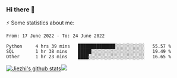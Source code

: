 ### Hi there 👋

⚡ Some statistics about me:


<!--START_SECTION:waka-->

```text
From: 17 June 2022 - To: 24 June 2022

Python     4 hrs 39 mins   ██████████████░░░░░░░░░░░   55.57 %
SQL        1 hr 38 mins    █████░░░░░░░░░░░░░░░░░░░░   19.49 %
Other      1 hr 23 mins    ████░░░░░░░░░░░░░░░░░░░░░   16.65 %
```

<!--END_SECTION:waka-->





[![Jiezhi's github stats](https://github-readme-stats.vercel.app/api?username=Jiezhi&show_icons=true)](https://github.com/Jiezhi/github-readme-stats)[![](https://stats.justsong.cn/api/leetcode/?username=Jiezhi)](https://leetcode.com/Jiezhi/) 
<!--
[![Top Langs](https://github-readme-stats.vercel.app/api/top-langs/?username=Jiezhi&hide=javascript,html)](https://github.com/Jiezhi/github-readme-stats)

**Jiezhi/Jiezhi** is a ✨ _special_ ✨ repository because its `README.md` (this file) appears on your GitHub profile.

Here are some ideas to get you started:

- 🔭 I’m currently working on ...
- 🌱 I’m currently learning ...
- 👯 I’m looking to collaborate on ...
- 🤔 I’m looking for help with ...
- 💬 Ask me about ...
- 📫 How to reach me: ...
- 😄 Pronouns: ...
- ⚡ Fun fact: ...
-->

